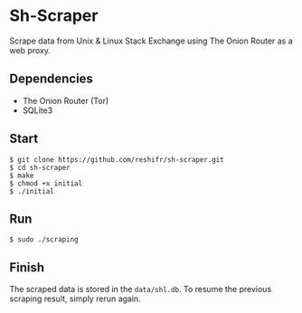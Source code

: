 # Sh-Scraper
Scrape data from Unix & Linux Stack Exchange using The Onion Router as a web proxy.

## Dependencies
- The Onion Router (Tor)
- SQLite3

## Start
```shell
$ git clone https://github.com/reshifr/sh-scraper.git
$ cd sh-scraper
$ make
$ chmod +x initial
$ ./initial
```

## Run
```shell
$ sudo ./scraping
```

## Finish
The scraped data is stored in the `data/shl.db`. To resume the previous scraping result, simply rerun again.
